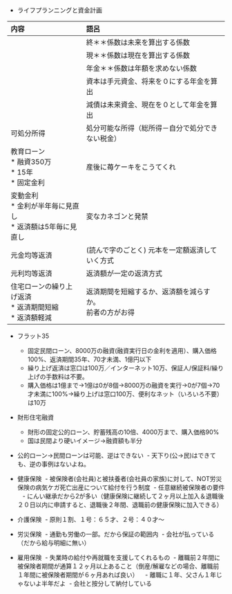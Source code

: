 - ライフプランニングと資金計画

| 内容 | 語呂 |
|:----|:-----|
|| 終＊＊係数は未来を算出する係数 |
|| 現＊＊係数は現在を算出する係数 |
|| 年金＊＊係数は年額を求めない係数 |
|| 資本は手元資金、将来を０にする年金を算出 |
|| 減債は未来資金、現在を０として年金を算出 |
| 可処分所得 | 処分可能な所得（総所得－自分で処分できない税金） |
| 教育ローン <br> * 融資350万 <br> * 15年 <br> * 固定金利 | 産後に苺ケーキをこうてくれ |
| 変動金利 <br> * 金利が半年毎に見直し <br> * 返済額は5年毎に見直し | 変なカネゴンと発禁 |
| 元金均等返済 | (読んで字のごとく) 元本を一定額返済していく方式 |
| 元利均等返済 | 返済額が一定の返済方式 |
| 住宅ローンの繰り上げ返済 <br> * 返済期間短縮 <br> * 返済額軽減 | 返済期間を短縮するか、返済額を減らすか。<br> 前者の方がお得 |

- フラット35
  - 固定民間ローン、8000万の融資(融資実行日の金利を適用）、購入価格100%、返済期間35年、70才未満、1億円以下
  - 繰り上げ返済は窓口は100万／インターネット10万、保証人/保証料/繰り上げの手数料は不要。
  - 購入価格は1億まで→1億は0が8個→8000万の融資を実行→0が7個→70才未満に100%→繰り上げは窓口100万、便利なネット（いろいろ不要）は10万
  
- 財形住宅融資
  - 財形の固定公的ローン、貯蓄残高の10倍、4000万まで、購入価格90%
  - 国は民間より硬いイメージ→融資額も半分

- 公的ローン→民間ローンは可能、逆はできない
  - 天下り(公→民)はできても、逆の事例はないよね。
  
- 健康保険
  - 被保険者(会社員)と被扶養者(会社員の家族)に対して、NOT労災保険の病気ケガ死亡出産について給付を行う制度
  - 任意継続被保険者の要件
    - にんい継承だから2が多い（健康保険に継続して２ヶ月以上加入＆退職後２０日以内に申請すると、退職後２年間、退職前の健康保険に加入できる）
- 介護保険
  - 原則１割、１号：６５才、２号：４０才～
- 労災保険
  - 通勤も労働の一部。だから保証の範囲内
  - 会社が払っている（だから給与明細に無い）
- 雇用保険
  - 失業時の給付や再就職を支援してくれるもの
  - 離職前２年間に被保険者期間が通算１２ヶ月以上あること（倒産/解雇などの場合、離職前１年間に被保険者期間が６ヶ月あれば良い）
    - 離職に１年、父さん１年じゃないよ半年だよ
  - 会社と按分して納付している
